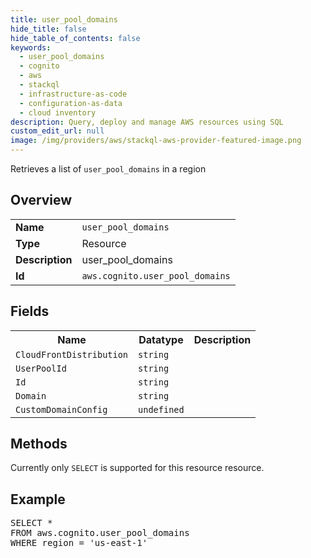 ```yaml
---
title: user_pool_domains
hide_title: false
hide_table_of_contents: false
keywords:
  - user_pool_domains
  - cognito
  - aws
  - stackql
  - infrastructure-as-code
  - configuration-as-data
  - cloud inventory
description: Query, deploy and manage AWS resources using SQL
custom_edit_url: null
image: /img/providers/aws/stackql-aws-provider-featured-image.png
---
```

Retrieves a list of <code>user_pool_domains</code> in a region

## Overview
<table><tbody>
<tr><td><b>Name</b></td><td><code>user_pool_domains</code></td></tr>
<tr><td><b>Type</b></td><td>Resource</td></tr>
<tr><td><b>Description</b></td><td>user_pool_domains</td></tr>
<tr><td><b>Id</b></td><td><code>aws.cognito.user_pool_domains</code></td></tr>
</tbody></table>

## Fields
<table><tbody>
<tr><th>Name</th><th>Datatype</th><th>Description</th></tr>
<tr><td><code>CloudFrontDistribution</code></td><td><code>string</code></td><td></td></tr>
<tr><td><code>UserPoolId</code></td><td><code>string</code></td><td></td></tr>
<tr><td><code>Id</code></td><td><code>string</code></td><td></td></tr>
<tr><td><code>Domain</code></td><td><code>string</code></td><td></td></tr>
<tr><td><code>CustomDomainConfig</code></td><td><code>undefined</code></td><td></td></tr>

</tbody></table>

## Methods
Currently only <code>SELECT</code> is supported for this resource resource.

## Example
<pre>
SELECT *<br/>FROM aws.cognito.user_pool_domains<br/>WHERE region = 'us-east-1'
</pre>
